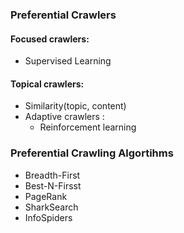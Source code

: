 ### Preferential Crawlers  
#### Focused crawlers:  
*   Supervised Learning  
#### Topical crawlers:  
*   Similarity(topic, content)  
*   Adaptive crawlers : 
    *   Reinforcement learning  
### Preferential Crawling Algortihms  
*   Breadth-First  
*   Best-N-Firsst  
*   PageRank  
*   SharkSearch  
*   InfoSpiders  

